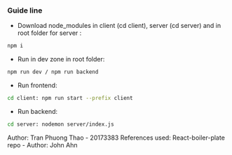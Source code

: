 ### Guide line

- Download node_modules in client (cd client), server (cd server) and in root folder for server :

```bash
npm i
```

- Run in dev zone in root folder:

```bash
npm run dev / npm run backend
```

- Run frontend:

```bash
cd client: npm run start --prefix client
```

- Run backend:

```bash
cd server: nodemon server/index.js
```

Author: Tran Phuong Thao - 20173383
References used: React-boiler-plate repo - Author: John Ahn
